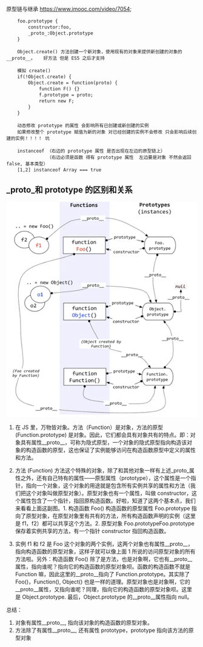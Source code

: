 原型链与继承
        https://www.imooc.com/video/7054;

        foo.prototype {
            construvtor:foo,
            _proto_:Object.prototype
        }

        Object.create() 方法创建一个新对象，使用现有的对象来提供新创建的对象的__proto__。   好方法 但是 ES5 之后才支持

        模拟 create()
        if(!Object.create) {
            Object.create = function(proto) {
                function F() {}
                f.prototype = proto;
                return new F;
            }
        }

        动态修改 prototype 的属性 会影响所有已创建或新创建的实例
        如果修改整个 prototype 赋值为新的对象 对已经创建的实例不会修改 只会影响后续创建的实例！！！！ 坑

        instanceof （右边的 prototype 属性 是否出现在左边的原型链上）
                   （右边必须是函数 得有 prototype 属性  左边要是对象 不然会返回 false, 基本类型）
        [1,2] instanceof Array === true

## _proto_和 prototype 的区别和关系

![_proto_和prototype的区别和关系](./_proto_%E5%92%8Cprototype%E7%9A%84%E5%8C%BA%E5%88%AB%E5%92%8C%E5%85%B3%E7%B3%BB.png)

1. 在 JS 里，万物皆对象。方法（Function）是对象，方法的原型 (Function.prototype) 是对象。因此，它们都会具有对象共有的特点。即：对象具有属性__proto__，可称为隐式原型，一个对象的隐式原型指向构造该对象的构造函数的原型，这也保证了实例能够访问在构造函数原型中定义的属性和方法。

2. 方法 (Function) 方法这个特殊的对象，除了和其他对象一样有上述_proto_属性之外，还有自己特有的属性——原型属性（prototype），这个属性是一个指针，指向一个对象，这个对象的用途就是包含所有实例共享的属性和方法（我们把这个对象叫做原型对象）。原型对象也有一个属性，叫做 constructor，这个属性包含了一个指针，指回原构造函数。好啦，知道了这两个基本点，我们来看看上面这副图。1. 构造函数 Foo() 构造函数的原型属性 Foo.prototype 指向了原型对象，在原型对象里有共有的方法，所有构造函数声明的实例（这里是 f1，f2）都可以共享这个方法。2. 原型对象 Foo.prototypeFoo.prototype 保存着实例共享的方法，有一个指针 constructor 指回构造函数。

3. 实例 f1 和 f2 是 Foo 这个对象的两个实例，这两个对象也有属性__proto__，指向构造函数的原型对象，这样子就可以像上面 1 所说的访问原型对象的所有方法啦。另外：构造函数 Foo() 除了是方法，也是对象啊，它也有__proto__属性，指向谁呢？指向它的构造函数的原型对象呗。函数的构造函数不就是 Function 嘛，因此这里的__proto__指向了 Function.prototype。其实除了 Foo()，Function(), Object() 也是一样的道理。原型对象也是对象啊，它的__proto__属性，又指向谁呢？同理，指向它的构造函数的原型对象呗。这里是 Object.prototype. 最后，Object.prototype 的__proto__属性指向 null。

总结：
1. 对象有属性__proto__, 指向该对象的构造函数的原型对象。
2. 方法除了有属性__proto__, 还有属性 prototype，prototype 指向该方法的原型对象
